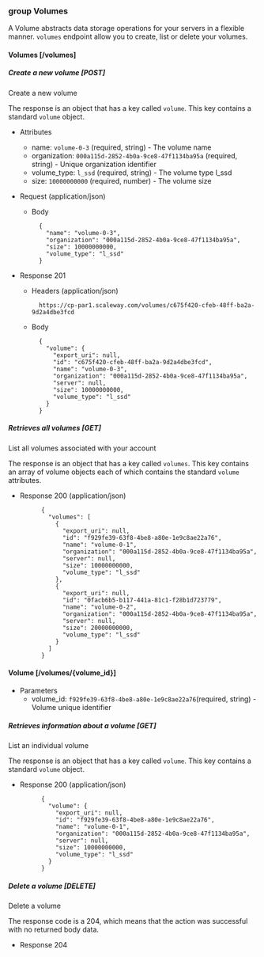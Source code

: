 ### group Volumes

A Volume abstracts data storage operations for your servers in a flexible manner. `volumes` endpoint allow you to create, list or delete your volumes.

#### Volumes [/volumes]

##### Create a new volume [POST]

Create a new volume

The response is an object that has a key called `volume`. This key contains a standard `volume` object.

+ Attributes
    + name: `volume-0-3` (required, string) - The volume name
    + organization: `000a115d-2852-4b0a-9ce8-47f1134ba95a` (required, string) - Unique organization identifier
    + volume_type: `l_ssd` (required, string) - The volume type l_ssd
    + size: `10000000000` (required, number) - The volume size

+ Request (application/json)

    + Body

            {
              "name": "volume-0-3",
              "organization": "000a115d-2852-4b0a-9ce8-47f1134ba95a",
              "size": 10000000000,
              "volume_type": "l_ssd"
            }

+ Response 201

    + Headers (application/json)

            https://cp-par1.scaleway.com/volumes/c675f420-cfeb-48ff-ba2a-9d2a4dbe3fcd

    + Body

            {
              "volume": {
                "export_uri": null, 
                "id": "c675f420-cfeb-48ff-ba2a-9d2a4dbe3fcd", 
                "name": "volume-0-3", 
                "organization": "000a115d-2852-4b0a-9ce8-47f1134ba95a", 
                "server": null, 
                "size": 10000000000, 
                "volume_type": "l_ssd"
              }
            }


##### Retrieves all volumes [GET]

List all volumes associated with your account

The response is an object that has a key called `volumes`. This key contains an array of volume objects each of which contains the standard `volume` attributes.

+ Response 200 (application/json)

            {
              "volumes": [
                {
                  "export_uri": null,
                  "id": "f929fe39-63f8-4be8-a80e-1e9c8ae22a76",
                  "name": "volume-0-1",
                  "organization": "000a115d-2852-4b0a-9ce8-47f1134ba95a",
                  "server": null,
                  "size": 10000000000,
                  "volume_type": "l_ssd"
                },
                {
                  "export_uri": null,
                  "id": "0facb6b5-b117-441a-81c1-f28b1d723779",
                  "name": "volume-0-2",
                  "organization": "000a115d-2852-4b0a-9ce8-47f1134ba95a",
                  "server": null,
                  "size": 20000000000,
                  "volume_type": "l_ssd"
                }
              ]
            }


#### Volume [/volumes/{volume_id}]

+ Parameters
    + volume_id: `f929fe39-63f8-4be8-a80e-1e9c8ae22a76`(required, string) - Volume unique identifier

##### Retrieves information about a volume [GET]

List an individual volume

The response is an object that has a key called `volume`. This key contains a standard `volume` object.

+ Response 200 (application/json)

            {
              "volume": {
                "export_uri": null,
                "id": "f929fe39-63f8-4be8-a80e-1e9c8ae22a76",
                "name": "volume-0-1",
                "organization": "000a115d-2852-4b0a-9ce8-47f1134ba95a",
                "server": null,
                "size": 10000000000,
                "volume_type": "l_ssd"
              }
            }


##### Delete a volume [DELETE]

Delete a volume

The response code is a 204, which means that the action was successful with no returned body data.

+ Response 204
